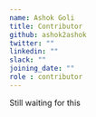```yaml
---
name: Ashok Goli
title: Contributor
github: ashok2ashok
twitter: ""
linkedin: ""
slack: ""
joining_date: ""
role : contributor
---
```


Still waiting for this
